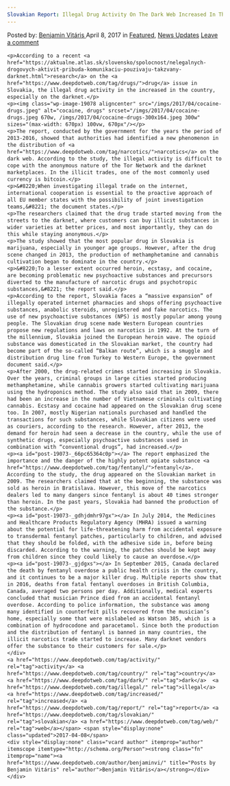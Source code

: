 ```yaml
---
Slovakian Report: Illegal Drug Activity On The Dark Web Increased In The Country
---
```

<article class="post-listing post-19073 post type-post status-publish format-standard has-post-thumbnail hentry  tag-activity tag-country tag-dark tag-illegal tag-increased tag-report tag-slovakian tag-web">
    <div class="post-inner">
        <span>Posted by: <a href="https://www.deepdotweb.com/author/benjaminvi/" title="">Benjamin Vitáris </a></span>
    <span>April 8, 2017</span>
    <span>in <a href="https://www.deepdotweb.com/category/deepdot-news/" rel="category tag">Featured</a>, <a href="https://www.deepdotweb.com/category/news-updates/" rel="category tag">News Updates</a></span>
    <span><a href="https://www.deepdotweb.com/2017/04/08/slovakian-report-illegal-drug-activity-dark-web-increased-country/#respond">Leave a comment</a></span>
    </p>
    <div class="clear"></div>
    
    <p>According to a recent <a href="https://aktualne.atlas.sk/slovensko/spolocnost/nelegalnych-drogovych-aktivit-pribuda-komunikaciu-pouzivaju-takzvany-darknet.html">research</a> on the <a href="https://www.deepdotweb.com/tag/drugs/">drug</a> issue in Slovakia, the illegal drug activity in the increased in the country, especially on the darknet.</p>
    <p><img class="wp-image-19078 aligncenter" src="/imgs/2017/04/cocaine-drugs.jpeg" alt="cocaine, drugs" srcset="/imgs/2017/04/cocaine-drugs.jpeg 670w, /imgs/2017/04/cocaine-drugs-300x164.jpeg 300w" sizes="(max-width: 670px) 100vw, 670px"/></p>
    <p>The report, conducted by the government for the years the period of 2013-2016, showed that authorities had identified a new phenomenon in the distribution of <a href="https://www.deepdotweb.com/tag/narcotics/">narcotics</a> on the dark web. According to the study, the illegal activity is difficult to cope with the anonymous nature of the Tor Network and the darknet marketplaces. In the illicit trades, one of the most commonly used currency is bitcoin.</p>
    <p>&#8220;When investigating illegal trade on the internet, international cooperation is essential to the proactive approach of all EU member states with the possibility of joint investigation teams,&#8221; the document states.</p>
    <p>The researchers claimed that the drug trade started moving from the streets to the darknet, where customers can buy illicit substances in wider varieties at better prices, and most importantly, they can do this while staying anonymous.</p>
    <p>The study showed that the most popular drug in Slovakia is marijuana, especially in younger age groups. However, after the drug scene changed in 2013, the production of methamphetamine and cannabis cultivation began to dominate in the country.</p>
    <p>&#8220;To a lesser extent occurred heroin, ecstasy, and cocaine, are becoming problematic new psychoactive substances and precursors diverted to the manufacture of narcotic drugs and psychotropic substances,&#8221; the report said.</p>
    <p>According to the report, Slovakia faces a “massive expansion” of illegally operated internet pharmacies and shops offering psychoactive substances, anabolic steroids, unregistered and fake narcotics. The use of new psychoactive substances (NPS) is mostly popular among young people. The Slovakian drug scene made Western European countries propose new regulations and laws on narcotics in 1992. At the turn of the millennium, Slovakia joined the European heroin wave. The opioid substance was domesticated in the Slovakian market, the country had become part of the so-called “Balkan route”, which is a smuggle and distribution drug line from Turkey to Western Europe, the government document said.</p>
    <p>After 2000, the drug-related crimes started increasing in Slovakia. Over the years, criminal groups in large cities started producing methamphetamine, while cannabis growers started cultivating marijuana using the hydroponics method. The study also said that in 2009, there had been an increase in the number of Vietnamese criminals cultivating cannabis. Ecstasy and cocaine had appeared on the Slovakian drug scene too. In 2007, mostly Nigerian nationals purchased and handled the transactions for such substances, while Slovakian citizens were used as couriers, according to the research. However, after 2013, the demand for heroin had seen a decrease in the country, while the use of synthetic drugs, especially psychoactive substances used in combination with “conventional drugs”, had increased.</p>
    <p><a id="post-19073-_66pc65364c0p"></a> The report emphasized the importance and the danger of the highly potent opiate substance <a href="https://www.deepdotweb.com/tag/fentanyl/">fentanyl</a>. According to the study, the drug appeared on the Slovakian market in 2009. The researchers claimed that at the beginning, the substance was sold as heroin in Bratislava. However, this move of the narcotics dealers led to many dangers since fentanyl is about 40 times stronger than heroin. In the past years, Slovakia had banned the production of the substance.</p>
    <p><a id="post-19073-_gdhjdmhr97gx"></a> In July 2014, the Medicines and Healthcare Products Regulatory Agency (MHRA) issued a warning about the potential for life-threatening harm from accidental exposure to transdermal fentanyl patches, particularly to children, and advised that they should be folded, with the adhesive side in, before being discarded. According to the warning, the patches should be kept away from children since they could likely to cause an overdose.</p>
    <p><a id="post-19073-_gjdgxs"></a> In September 2015, Canada declared the death by fentanyl overdose a public health crisis in the country, and it continues to be a major killer drug. Multiple reports show that in 2016, deaths from fatal fentanyl overdoses in British Columbia, Canada, averaged two persons per day. Additionally, medical experts concluded that musician Prince died from an accidental fentanyl overdose. According to police information, the substance was among many identified in counterfeit pills recovered from the musician’s home, especially some that were mislabeled as Watson 385, which is a combination of hydrocodone and paracetamol. Since both the production and the distribution of fentanyl is banned in many countries, the illicit narcotics trade started to increase. Many darknet vendors offer the substance to their customers for sale.</p>
    </div>
    <a href="https://www.deepdotweb.com/tag/activity/" rel="tag">activity</a> <a href="https://www.deepdotweb.com/tag/country/" rel="tag">country</a> <a href="https://www.deepdotweb.com/tag/dark/" rel="tag">dark</a>  <a href="https://www.deepdotweb.com/tag/illegal/" rel="tag">illegal</a> <a href="https://www.deepdotweb.com/tag/increased/" rel="tag">increased</a> <a href="https://www.deepdotweb.com/tag/report/" rel="tag">report</a> <a href="https://www.deepdotweb.com/tag/slovakian/" rel="tag">slovakian</a> <a href="https://www.deepdotweb.com/tag/web/" rel="tag">web</a></span> <span style="display:none" class="updated">2017-04-08</span>
    <div style="display:none" class="vcard author" itemprop="author" itemscope itemtype="http://schema.org/Person"><strong class="fn" itemprop="name"><a href="https://www.deepdotweb.com/author/benjaminvi/" title="Posts by Benjamin Vitáris" rel="author">Benjamin Vitáris</a></strong></div>
    </div>
</article>

